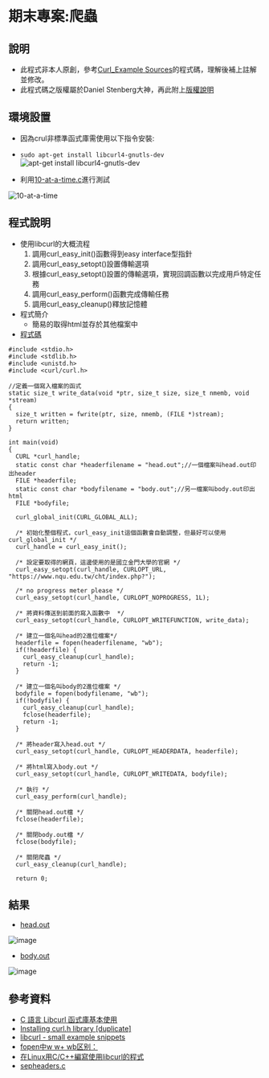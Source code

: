 # 期末專案:爬蟲
## 說明
* 此程式非本人原創，參考[Curl_Example Sources](https://curl.se/libcurl/c/example.html)的程式碼，理解後補上註解並修改。
* 此程式碼之版權屬於Daniel Stenberg大神，再此附上[版權說明](https://curl.se/docs/copyright.html)
## 環境設置
* 因為crul非標準函式庫需使用以下指令安裝:
* ```sudo apt-get install libcurl4-gnutls-dev```
![apt-get install libcurl4-gnutls-dev](https://user-images.githubusercontent.com/62127656/122444468-2920da00-cfd3-11eb-9fa9-257e19198719.PNG)

* 利用[10-at-a-time.c](https://curl.se/libcurl/c/10-at-a-time.html)進行測試

![10-at-a-time](https://user-images.githubusercontent.com/62127656/122444458-245c2600-cfd3-11eb-83c1-8d938b75758e.PNG)
## 程式說明
* 使用libcurl的大概流程
   1. 調用curl_easy_init()函數得到easy interface型指針
   2. 調用curl_easy_setopt()設置傳輸選項
   3. 根據curl_easy_setopt()設置的傳輸選項，實現回調函數以完成用戶特定任務
   4. 調用curl_easy_perform()函數完成傳輸任務
   5. 調用curl_easy_cleanup()釋放記憶體
* 程式簡介
   * 簡易的取得html並存於其他檔案中
* [程式碼](https://github.com/cycyucheng1010/sp109b/blob/main/final/curl.c)
```
#include <stdio.h>
#include <stdlib.h>
#include <unistd.h>
#include <curl/curl.h>

//定義一個寫入檔案的函式 
static size_t write_data(void *ptr, size_t size, size_t nmemb, void *stream)
{
  size_t written = fwrite(ptr, size, nmemb, (FILE *)stream);
  return written;
}
 
int main(void)
{
  CURL *curl_handle;
  static const char *headerfilename = "head.out";//一個檔案叫head.out印出header
  FILE *headerfile;
  static const char *bodyfilename = "body.out";//另一檔案叫body.out印出html
  FILE *bodyfile;
 
  curl_global_init(CURL_GLOBAL_ALL);
 
  /* 初始化整個程式，curl_easy_init這個函數會自動調整，但最好可以使用curl_global_init */
  curl_handle = curl_easy_init();
 
  /* 設定要取得的網頁，這邊使用的是國立金門大學的官網 */
  curl_easy_setopt(curl_handle, CURLOPT_URL, "https://www.nqu.edu.tw/cht/index.php?");
 
  /* no progress meter please */
  curl_easy_setopt(curl_handle, CURLOPT_NOPROGRESS, 1L);
 
  /* 將資料傳送到前面的寫入函數中  */
  curl_easy_setopt(curl_handle, CURLOPT_WRITEFUNCTION, write_data);
 
  /* 建立一個名叫head的2進位檔案*/
  headerfile = fopen(headerfilename, "wb");
  if(!headerfile) {
    curl_easy_cleanup(curl_handle);
    return -1;
  }
 
  /* 建立一個名叫body的2進位檔案 */
  bodyfile = fopen(bodyfilename, "wb");
  if(!bodyfile) {
    curl_easy_cleanup(curl_handle);
    fclose(headerfile);
    return -1;
  }
 
  /* 將header寫入head.out */
  curl_easy_setopt(curl_handle, CURLOPT_HEADERDATA, headerfile);
 
  /* 將html寫入body.out */
  curl_easy_setopt(curl_handle, CURLOPT_WRITEDATA, bodyfile);
 
  /* 執行 */
  curl_easy_perform(curl_handle);
 
  /* 關閉head.out檔 */
  fclose(headerfile);
 
  /* 關閉body.out檔 */
  fclose(bodyfile);
 
  /* 關閉爬蟲 */
  curl_easy_cleanup(curl_handle);
 
  return 0;
```
## 結果
* [head.out](https://github.com/cycyucheng1010/sp109b/blob/main/final/head.out)

![image](https://user-images.githubusercontent.com/62127656/122452051-6b4e1980-cfdb-11eb-8b9e-d10516d77738.png)

* [body.out](https://github.com/cycyucheng1010/sp109b/blob/main/final/body.out)

![image](https://user-images.githubusercontent.com/62127656/122451995-56718600-cfdb-11eb-98b0-864e66f657da.png)

## 參考資料
* [C 語言 Libcurl 函式庫基本使用](http://xshadowwolfx.blogspot.com/2012/12/c-libcurl.html)
* [Installing curl.h library [duplicate]](https://askubuntu.com/questions/78183/installing-curl-h-library)
* [libcurl - small example snippets](https://curl.se/libcurl/c/example.html)
* [fopen中w w+ wb区别：](https://blog.csdn.net/guyue6670/article/details/6681037)
* [在Linux用C/C++編寫使用libcurl的程式](https://vrabe.tw/blog/using-libcurl-in-c-or-cpp-in-linux/)
* [sepheaders.c](https://curl.se/libcurl/c/sepheaders.html)
